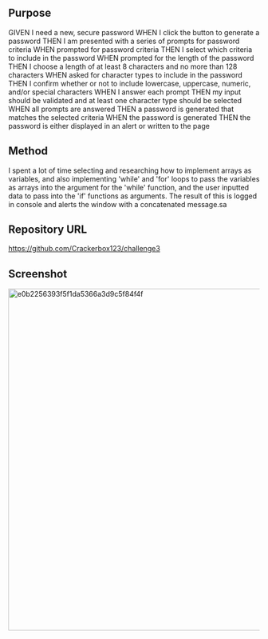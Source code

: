 ## Purpose

GIVEN I need a new, secure password
WHEN I click the button to generate a password
THEN I am presented with a series of prompts for password criteria
WHEN prompted for password criteria
THEN I select which criteria to include in the password
WHEN prompted for the length of the password
THEN I choose a length of at least 8 characters and no more than 128 characters
WHEN asked for character types to include in the password
THEN I confirm whether or not to include lowercase, uppercase, numeric, and/or special characters
WHEN I answer each prompt
THEN my input should be validated and at least one character type should be selected
WHEN all prompts are answered
THEN a password is generated that matches the selected criteria
WHEN the password is generated
THEN the password is either displayed in an alert or written to the page

## Method

I spent a lot of time selecting and researching how to implement arrays as variables, and also implementing 'while' and 'for' loops to pass the variables as arrays into the argument for the 'while' function, and the user inputted data to pass into the 'if' functions as arguments. The result of this is logged in console and alerts the window with a concatenated message.sa



## Repository URL

https://github.com/Crackerbox123/challenge3

## Screenshot

<img width="684" alt="e0b2256393f5f1da5366a3d9c5f84f4f" src="https://user-images.githubusercontent.com/61638208/174404107-b19c4cd3-03c9-46c5-970a-3ffd17104988.png">




